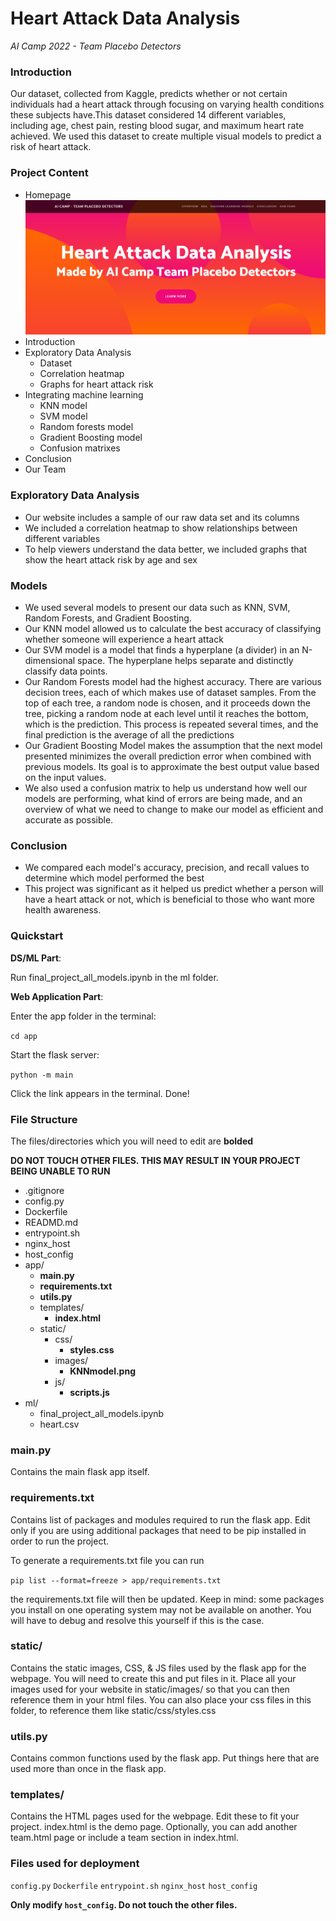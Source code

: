 # Heart Attack Data Analysis
*AI Camp 2022 - Team Placebo Detectors*
### Introduction
Our dataset, collected from Kaggle, predicts whether or not certain individuals had a heart attack through focusing on varying health conditions these subjects have.This dataset considered 14 different variables, including age, chest pain, resting blood sugar, and maximum heart rate achieved. We used this dataset to create multiple visual models to predict a risk of heart attack.

### Project Content
- Homepage
 ![](app/static/assets/img/homepg.png)
- Introduction
- Exploratory Data Analysis
  - Dataset
  - Correlation heatmap
  - Graphs for heart attack risk
- Integrating machine learning
  - KNN model
  - SVM model
  - Random forests model
  - Gradient Boosting model
  - Confusion matrixes
- Conclusion
- Our Team

### Exploratory Data Analysis
- Our website includes a sample of our raw data set and its columns
- We included a correlation heatmap to show relationships between different variables
- To help viewers understand the data better, we included graphs that show the heart attack risk by age and sex

### Models
- We used several models to present our data such as KNN, SVM, Random Forests, and Gradient Boosting.
- Our KNN model allowed us to calculate the best accuracy of classifying whether someone will experience a heart attack
- Our SVM model is a model that finds a hyperplane (a divider) in an N-dimensional space. The hyperplane helps separate and distinctly classify data points.
- Our Random Forests model had the highest accuracy. There are various decision trees, each of which makes use of dataset samples. From the top of each tree, a random node is chosen, and it proceeds down the tree, picking a random node at each level until it reaches the bottom, which is the prediction. This process is repeated several times, and the final prediction is the average of all the predictions
- Our Gradient Boosting Model makes the assumption that the next model presented minimizes the overall prediction error when combined with previous models. Its goal is to approximate the best output value based on the input values.
- We also used a confusion matrix to help us understand how well our models are performing, what kind of errors are being made, and an overview of what we need to change to make our model as efficient and accurate as possible.

### Conclusion
- We compared each model's accuracy, precision, and recall values to determine which model performed the best
- This project was significant as it helped us predict whether a person will have a heart attack or not, which is beneficial to those who want more health awareness.

### Quickstart
**DS/ML Part**: 

Run final_project_all_models.ipynb in the ml folder.

**Web Application Part**: 

Enter the app folder in the terminal:

`cd app`

Start the flask server:

`python -m main`

Click the link appears in the terminal. Done!



### File Structure
The files/directories which you will need to edit are **bolded**

**DO NOT TOUCH OTHER FILES. THIS MAY RESULT IN YOUR PROJECT BEING UNABLE TO RUN**

- .gitignore
- config.py
- Dockerfile
- READMD.md
- entrypoint.sh
- nginx_host
- host_config
- app/
     - **main.py**
     - **requirements.txt**
     - **utils.py**
     - templates/
          - **index.html**
     - static/
          - css/
               - **styles.css**
          - images/
               - **KNNmodel.png**
          - js/
               - **scripts.js**
- ml/
     - final_project_all_models.ipynb
     - heart.csv
### main.py ###
Contains the main flask app itself.
### requirements.txt ###
Contains list of packages and modules required to run the flask app. Edit only if you are using additional packages that need to be pip installed in order to run the project.

To generate a requirements.txt file you can run

`pip list --format=freeze > app/requirements.txt`

the requirements.txt file will then be updated. Keep in mind: some packages you install on one operating system may not be available on another. You will have to debug and resolve this yourself if this is the case.
### static/ ###
Contains the static images, CSS, & JS files used by the flask app for the webpage. You will need to create this and put files in it. Place all your images used for your website in static/images/ so that you can then reference them in your html files. You can also place your css files in this folder, to reference them like static/css/styles.css
### utils.py ###
Contains common functions used by the flask app. Put things here that are used more than once in the flask app.
### templates/ ###
Contains the HTML pages used for the webpage. Edit these to fit your project. index.html is the demo page. Optionally, you can add another team.html page or include a team section in index.html. 
### Files used for deployment ###
`config.py`
`Dockerfile`
`entrypoint.sh`
`nginx_host`
`host_config`

**Only modify `host_config`. Do not touch the other files.**
